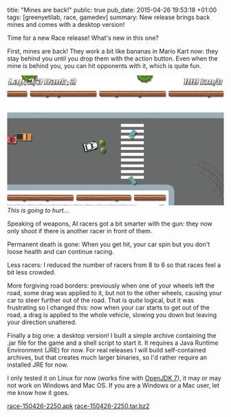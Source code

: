 title: "Mines are back!"
public: true
pub_date: 2015-04-26 19:53:18 +01:00
tags: [greenyetilab, race, gamedev]
summary: New release brings back mines and comes with a desktop version!

Time for a new Race release! What's new in this one?

First, mines are back! They work a bit like bananas in Mario Kart now: they stay behind you until you drop them with the action button. Even when the mine is behind you, you can hit opponents with it, which is quite fun.

![This is going to hurt...](mines.png)
_This is going to hurt..._

Speaking of weapons, AI racers got a bit smarter with the gun: they now only shoot if there is another racer in front of them.

Permanent death is gone: When you get hit, your car spin but you don't loose health and can continue racing.

Less racers: I reduced the number of racers from 8 to 6 so that races feel a bit less crowded.

More forgiving road borders: previously when one of your wheels left the road, some drag was applied to it, but not to the other wheels, causing your car to steer further out of the road. That is quite logical, but it was frustrating so I changed this: now when your car starts to get out of the road, a drag is applied to the whole vehicle, slowing you down but leaving your direction unaltered.

Finally a big one: a desktop version! I built a simple archive containing the .jar file for the game and a shell script to start it. It requires a Java Runtime Environment (JRE) for now. For real releases I will build self-contained archives, but that creates much larger binaries, so I'd rather require an installed JRE for now.

I only tested it on Linux for now (works fine with [OpenJDK 7][openjdk]), it may or may not work on Windows and Mac OS. If you are a Windows or a Mac user, let me know how it goes.

<a href="/storage/race/race-150426-2250.apk" class="dl-button">race-150426-2250.apk</a>
<a href="/storage/race/race-150426-2250.tar.bz2" class="dl-button">race-150426-2250.tar.bz2</a>

[openjdk]: http://openjdk.java.net/
